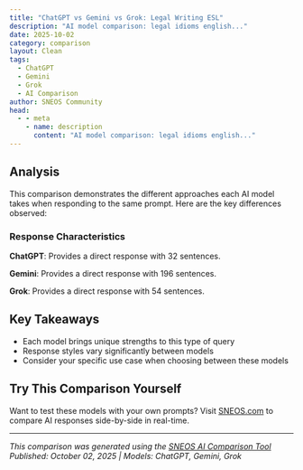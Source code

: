 ```yaml
---
title: "ChatGPT vs Gemini vs Grok: Legal Writing ESL"
description: "AI model comparison: legal idioms english..."
date: 2025-10-02
category: comparison
layout: Clean
tags:
  - ChatGPT
  - Gemini
  - Grok
  - AI Comparison
author: SNEOS Community
head:
  - - meta
    - name: description
      content: "AI model comparison: legal idioms english..."
---
```


<ChatComparison
  title="ChatGPT vs Gemini vs Grok: Legal Writing ESL"
  prompt="legal idioms english"
  :responses='{
    "ChatGPT": "Certainly! Here are some common legal idioms in English along with their meanings:\n\n1. **Above the law**  \n   Meaning: Exempt from the law or not subject to legal rules.\n\n2. **Black letter law**  \n   Meaning: The well-established, clear, and unambiguous rules of law.\n\n3. **Blind justice**  \n   Meaning: The principle that justice should be impartial and fair, without bias.\n\n4. **Caught red-handed**  \n   Meaning: Caught in the act of committing a crime.\n\n5. **Case in point**  \n   Meaning: An example that clearly illustrates a situation or argument.\n\n6. **Cross the line**  \n   Meaning: To act in an unacceptable or illegal manner.\n\n7. **Day in court**  \n   Meaning: An opportunity to present one\u0027s case or defend oneself legally.\n\n8. **Get off scot-free**  \n   Meaning: To escape punishment despite wrongdoing.\n\n9. **In the dock**  \n   Meaning: Being on trial or under suspicion.\n\n10. **Plea bargain**  \n    Meaning: An agreement in a criminal case where the defendant agrees to plead guilty to a lesser charge.\n\n11. **Throw the book at someone**  \n    Meaning: To punish someone as severely as possible.\n\n12. **Double jeopardy**  \n    Meaning: Being tried twice for the same crime, which is prohibited in many legal systems.\n\n13. **On the stand**  \n    Meaning: Giving testimony in court as a witness.\n\n14. **Bury the hatchet**  \n    Meaning: To make peace and end a dispute (often used in legal settlements).\n\n15. **Take the law into one\u0027s own hands**  \n    Meaning: To attempt to enforce the law or punish someone without legal authority.\n\nIf you want more examples or explanations, feel free to ask!",
    "Gemini": "Okay, here\u0027s a breakdown of common legal idioms in English, categorized for clarity and with explanations:\n\n**I. General Legal Processes \u0026 Courtroom Proceedings**\n\n*   **Above Board:** Open and honest; legitimate.  (Example: \u0022The contract was entirely above board.\u0022)\n*   **According to the Letter of the Law:** Following the precise wording of the law, even if it leads to an unfair result.  (Example: \u0022He was acquitted, according to the letter of the law, but many felt he was still morally culpable.\u0022)\n*   **Accountable To:** Responsible for something to someone. (Example: \u0022The CEO is accountable to the board of directors.\u0022)\n*   **Act of God:** An event outside of human control, such as a natural disaster (hurricane, tornado, flood, lightning strike, earthquake, volcanic eruption) for which no one can be held responsible.  Often used as a defense against liability in contracts. (Example: \u0022The contract was voided because of an act of God \u2013 the hurricane destroyed the factory.\u0022)\n*   **Admissible as Evidence:** Evidence that a court may consider in a case.  (Example: \u0022The witness\u0027s testimony was ruled admissible as evidence.\u0022)\n*   **Beyond a Reasonable Doubt:** The standard of proof required to convict a criminal defendant.  The prosecution must prove the defendant\u0027s guilt to such a degree that no reasonable person would doubt it. (Example: \u0022The jury found him guilty beyond a reasonable doubt.\u0022)\n*   **Behind Bars:** In prison. (Example: \u0022The thief is now behind bars.\u0022)\n*   **Burden of Proof:** The obligation to prove one\u0027s assertion. In criminal cases, the burden of proof is on the prosecution. (Example: \u0022The prosecution bears the burden of proof in establishing the defendant\u0027s guilt.\u0022)\n*   **Case in Point:** A relevant example; an illustration of a point being made. (Example: \u0022The Smith case is a case in point of how difficult these lawsuits can be.\u0022)\n*   **Clear and Present Danger:** A standard used to determine when speech can be restricted; it must present an immediate threat of harm. (Example: \u0022His speech was not considered a clear and present danger, so it was protected under the First Amendment.\u0022)\n*   **Cold Case:** An unsolved criminal case that is no longer being actively investigated but may be reopened if new evidence emerges. (Example: \u0022The detective reopened the cold case after DNA evidence was found.\u0022)\n*   **Day in Court:** An opportunity to present one\u0027s case in a court of law. (Example: \u0022Everyone deserves their day in court.\u0022)\n*   **Due Process:** Fair treatment through the normal judicial system, especially as a citizen\u0027s entitlement. (Example: \u0022The defendant was denied due process when he was not allowed to speak to an attorney.\u0022)\n*   **Face the Music:** To accept the consequences of one\u0027s actions, especially in a legal setting. (Example: \u0022He knew he had to face the music for his crimes.\u0022)\n*   **Fruit of the Poisonous Tree:** Evidence obtained illegally, which cannot be used in court.  (Example: \u0022Because the police obtained the confession without a warrant, it was considered fruit of the poisonous tree.\u0022)\n*   **Get Off Scot-Free:** To escape punishment or consequences. (Example: \u0022He lied under oath, but somehow he got off scot-free.\u0022)\n*   **Have a Leg to Stand On:** To have a valid argument or basis for a claim. (Example: \u0022Without evidence, they don\u0027t have a leg to stand on.\u0022)\n*   **Hung Jury:** A jury that cannot reach a unanimous verdict, resulting in a mistrial. (Example: \u0022The jury was hung, so the judge declared a mistrial.\u0022)\n*   **In Absentia:** While not present. (Example: \u0022The defendant was convicted in absentia.\u0022)\n*   **In Good Faith:** Acting honestly and with sincere intentions. (Example: \u0022The parties negotiated the contract in good faith.\u0022)\n*   **In Limbo:** In an uncertain or undecided state or condition. (Example: \u0022The case is in limbo while the judge reviews the evidence.\u0022)\n*   **In the Clear:** Free from suspicion or blame. (Example: \u0022After the investigation, she was in the clear.\u0022)\n*   **Ironclad:** Impossible to contradict, weaken, or change.  (Example: \u0022The contract was ironclad, leaving no room for loopholes.\u0022)\n*   **Lay Down the Law:** To state rules or orders firmly. (Example: \u0022The judge laid down the law about courtroom decorum.\u0022)\n*   **Let Someone Off the Hook:** To release someone from an obligation or responsibility. (Example: \u0022The judge let him off the hook with a warning.\u0022)\n*   **Meet the Requirements:** To fulfill the necessary conditions. (Example: \u0022You must meet all the requirements to be eligible for the program.\u0022)\n*   **Of Sound Mind:** Mentally competent to make decisions. (Example: \u0022The testator was of sound mind when he signed the will.\u0022)\n*   **On the Books:** Existing in law, even if not actively enforced. (Example: \u0022The old law is still on the books, but it\u0027s rarely used.\u0022)\n*   **Plead the Fifth:** To refuse to answer questions in order to avoid self-incrimination, based on the Fifth Amendment to the U.S. Constitution. (Example: \u0022He pleaded the Fifth when asked about his involvement in the crime.\u0022)\n*   **Preponderance of the Evidence:** The standard of proof in civil cases; the evidence shows that it is more likely than not that something is true. (Example: \u0022In a civil case, the plaintiff must prove their case by a preponderance of the evidence.\u0022)\n*   **Red Tape:** Excessive bureaucracy or complex rules that make it difficult to get something done. (Example: \u0022The company struggled to start their business because of all the bureaucratic red tape.\u0022)\n*   **Rule of Law:** The principle that everyone is subject to and accountable to the law, and that the law is applied fairly and equally. (Example: \u0022The rule of law is essential for a just society.\u0022)\n*   **Serve Time:** To be in prison. (Example: \u0022He had to serve time for his crimes.\u0022)\n*   **Settle Out of Court:** To reach an agreement before a trial begins. (Example: \u0022The parties decided to settle out of court.\u0022)\n*   **Smoke and Mirrors:** Deception or trickery used to conceal something. (Example: \u0022The lawyer tried to use smoke and mirrors to confuse the jury.\u0022)\n*   **Statute of Limitations:** The time limit within which a lawsuit must be filed. (Example: \u0022The statute of limitations has expired, so they can\u0027t sue.\u0022)\n*   **The Letter of the Law:**  The strict, literal interpretation of a law, often without regard to its intent or broader context.  (Example: \u0022He followed the letter of the law, even though it resulted in an unfair outcome.\u0022)\n*   **Throw the Book At Someone:** To impose the maximum possible punishment on someone. (Example: \u0022The judge threw the book at him for his heinous crimes.\u0022)\n*   **Tie Up Loose Ends:** To resolve remaining issues or details to complete a task or case. (Example: \u0022The lawyer is trying to tie up loose ends before closing the case.\u0022)\n*   **Under Oath:** Having sworn to tell the truth. (Example: \u0022The witness testified under oath.\u0022)\n*   **Waive Your Rights:** To voluntarily give up a legal right. (Example: \u0022He waived his right to an attorney.\u0022)\n*   **With Prejudice:** A dismissal of a case that prevents it from being brought again.  (Example: \u0022The case was dismissed with prejudice.\u0022)\n*   **Without Prejudice:** A dismissal of a case that allows it to be brought again.  (Example: \u0022The case was dismissed without prejudice, so they can refile it later.\u0022)\n*   **Word is Law:** The final and authoritative statement or command. (Example: \u0022Once the judge makes a ruling, his word is law.\u0022)\n\n**II. Crime \u0026 Criminals**\n\n*   **Accessory to:** A person who assists in the commission of a crime but is not the primary perpetrator.  (Example: \u0022He was charged as an accessory to the robbery.\u0022)\n*   **Aiding and Abetting:** Assisting someone in committing a crime. (Example: \u0022She was accused of aiding and abetting the fraud.\u0022)\n*   **Caught Red-Handed:** Caught in the act of doing something wrong. (Example: \u0022He was caught red-handed stealing money from the cash register.\u0022)\n*   **Clean as a Whistle:** Completely innocent. (Example: \u0022The investigation proved that he was as clean as a whistle.\u0022)\n*   **Cook the Books:** To falsify financial records. (Example: \u0022The accountant was accused of cooking the books to hide the company\u0027s losses.\u0022)\n*   **Cop a Plea:** To plead guilty to a lesser charge in exchange for a reduced sentence. (Example: \u0022He copped a plea to avoid a long prison sentence.\u0022)\n*   **Criminal Record:** A history of criminal offenses. (Example: \u0022Having a criminal record can make it difficult to get a job.\u0022)\n*   **Get Away With Murder:** To escape punishment for a serious crime or wrongdoing. (Example: \u0022It seems like he can get away with murder.\u0022)\n*   **Hard Time:** A difficult prison sentence. (Example: \u0022He\u0027s doing hard time in a maximum-security prison.\u0022)\n*   **Hot Water:** In trouble. (Example: \u0022He\u0027s in hot water with the police after the car accident.\u0022)\n*   **Inside Job:** A crime committed by someone with access to the place or thing that was targeted. (Example: \u0022The police suspect it was an inside job because only someone with a key could have gotten in.\u0022)\n*   **Jump Bail:** To fail to appear in court after being released on bail. (Example: \u0022He jumped bail and fled the country.\u0022)\n*   **Money Laundering:** Concealing the origins of illegally obtained money. (Example: \u0022The company was accused of money laundering.\u0022)\n*   **On Parole:** Released from prison early, subject to certain conditions. (Example: \u0022He\u0027s on parole and has to check in with his parole officer regularly.\u0022)\n*   **Open and Shut Case:** A case that is easily proven and resolved. (Example: \u0022The prosecution believes it\u0027s an open and shut case.\u0022)\n*   **Paint a Picture:** To present a certain version of events to influence someone\u0027s perception. (Example: \u0022The defense lawyer tried to paint a picture of the defendant as a victim.\u0022)\n*   **Pay the Price:** To suffer the consequences of one\u0027s actions. (Example: \u0022He had to pay the price for his crimes.\u0022)\n*   **Reach a Verdict:** The jury must all come to an agreement for there to be a verdict. (Example: \u0022The jury could not reach a verdict so the judge dismissed the case.\u0022)\n*   **Take the Stand:** To testify in court. (Example: \u0022The witness was reluctant to take the stand.\u0022)\n*   **Three Strikes, You\u0027re Out:** A law that increases the punishment for repeat offenders. (Example: \u0022He was sentenced to life in prison under the three strikes law.\u0022)\n\n**III. Contracts \u0026 Agreements**\n\n*   **Binding Agreement:** A contract that is legally enforceable. (Example: \u0022They signed a binding agreement to purchase the property.\u0022)\n*   **Boilerplate:** Standardized clauses in a contract that are often overlooked. (Example: \u0022Don\u0027t forget to read the boilerplate before signing the contract.\u0022)\n*   **Breach of Contract:** Failure to fulfill the terms of a contract. (Example: \u0022The company sued for breach of contract.\u0022)\n*   **Caveat Emptor:** \u0022Let the buyer beware\u0022; the principle that the buyer is responsible for checking the quality of goods before purchasing them. (Example: \u0022Caveat emptor applies, so do your research before buying the used car.\u0022)\n*   **Endorse an Agreement:** To approve or support an agreement. (Example: \u0022The board of directors endorsed the agreement.\u0022)\n*   **Get Something in Writing:** To formalize an agreement in a written document. (Example: \u0022Make sure you get the agreement in writing to avoid any misunderstandings.\u0022)\n*   **Hedge Your Bets:** To protect oneself against potential losses by taking multiple actions. (Example: \u0022He hedged his bets by investing in different companies.\u0022)\n*   **In Default:** Failure to fulfill an obligation, especially a financial one. (Example: \u0022The borrower is in default on the loan.\u0022)\n*   **Null and Void:** Having no legal force or effect. (Example: \u0022The contract was declared null and void due to fraud.\u0022)\n*   **Seal the Deal:** To finalize an agreement. (Example: \u0022They shook hands to seal the deal.\u0022)\n*   **Sign on the Dotted Line:** To sign a contract or agreement. (Example: \u0022He finally signed on the dotted line.\u0022)\n\n**IV. Property \u0026 Assets**\n\n*   **Clear Title:** Ownership of property free from any encumbrances or claims. (Example: \u0022The buyer wants to ensure a clear title before purchasing the property.\u0022)\n*   **Hard Assets:** Physical assets, such as real estate, equipment, or commodities. (Example: \u0022The company invested in hard assets to diversify its portfolio.\u0022)\n*   **Liquid Assets:** Assets that can be easily converted into cash. (Example: \u0022The company has plenty of liquid assets to cover its debts.\u0022)\n*   **Real Property:** Land and anything permanently attached to it. (Example: \u0022Real property includes buildings, trees, and mineral rights.\u0022)\n\n**V.  Legal Professionals**\n\n*   **Ambulance Chaser:** A lawyer who aggressively solicits clients, often at the scene of an accident. (Example: \u0022The ambulance chaser showed up at the hospital trying to sign up clients.\u0022)\n*   **Barrister:** In some countries, a lawyer who specializes in courtroom advocacy. (Example: \u0022The barrister presented a strong argument in court.\u0022)\n*   **Bench:** The judge or judges sitting in court. (Example: \u0022The attorney approached the bench.\u0022)\n*   **Bottom Feeder:** A lawyer who engages in unethical or predatory practices. (Example: \u0022The bottom feeder charged exorbitant fees for simple tasks.\u0022)\n*   **Counsel:** A lawyer or attorney. (Example: \u0022The defendant conferred with his counsel.\u0022)\n*   **Mouthpiece:** A lawyer who primarily acts as a spokesperson for a client. (Example: \u0022The lawyer is just a mouthpiece for the corporation.\u0022)\n\n**VI. Financial/Business Legal**\n\n*   **Due Diligence:** Reasonable steps taken by a person in order to satisfy a legal requirement, especially in buying or selling something. (Example: \u0022The bank will conduct due diligence before approving the loan.\u0022)\n*   **Piercing the Corporate Veil:** Disregarding the separate legal personality of a corporation to hold its shareholders liable for its debts or actions. (Example: \u0022The court pierced the corporate veil and held the owner personally liable.\u0022)\n*   **Safe Harbor:** Provisions in laws or regulations that provide protection from liability if certain conditions are met. (Example: \u0022The company complied with the safe harbor provisions of the law.\u0022)\n\n**Tips for Understanding Legal Idioms:**\n\n*   **Context is Key:** The meaning of an idiom can change depending on the context in which it\u0027s used.\n*   **Figurative Language:** Remember that idioms use figurative language, so don\u0027t take them literally.\n*   **Study Examples:** The best way to learn idioms is to see them used in real-world examples.\n*   **Pay Attention to the News:** Legal idioms are often used in news reports and articles about legal cases.\n*   **Read Legal Dramas:** While not always perfectly accurate, legal dramas can expose you to legal idioms.\n*   **Don\u0027t Overuse:** Use idioms sparingly and only when they fit the context.  Overusing them can sound unnatural.\n\nThis list should provide a solid foundation for understanding common legal idioms in English.  Good luck!\n",
    "Grok": "Legal idioms are phrases or expressions commonly used in the English language that have origins or meanings related to law, justice, or legal proceedings. These idioms are often used in everyday conversation to convey ideas metaphorically. Below are some common legal idioms in English, along with their meanings and examples:\n\n1. **Break the law**  \n   - **Meaning**: To do something illegal or against the rules.  \n   - **Example**: If you drive over the speed limit, you are breaking the law.\n\n2. **Lay down the law**  \n   - **Meaning**: To assert authority by setting strict rules or giving firm instructions.  \n   - **Example**: The new manager laid down the law about arriving on time for work.\n\n3. **Above the law**  \n   - **Meaning**: To act as though one is exempt from legal rules or consequences.  \n   - **Example**: No one is above the law, not even the most powerful politicians.\n\n4. **Take the law into your own hands**  \n   - **Meaning**: To seek justice or revenge personally, without involving legal authorities.  \n   - **Example**: Instead of calling the police, he took the law into his own hands and confronted the thief.\n\n5. **Letter of the law**  \n   - **Meaning**: The strict, literal interpretation of legal rules or regulations.  \n   - **Example**: He followed the letter of the law, even though the spirit of the rule suggested leniency.\n\n6. **Spirit of the law**  \n   - **Meaning**: The intended purpose or underlying principle of a law, rather than its strict wording.  \n   - **Example**: While she technically broke the rule, her actions were in line with the spirit of the law.\n\n7. **Throw the book at someone**  \n   - **Meaning**: To punish someone as severely as possible under the law.  \n   - **Example**: The judge threw the book at the repeat offender, giving him the maximum sentence.\n\n8. **Get off scot-free**  \n   - **Meaning**: To escape punishment or consequences for wrongdoing.  \n   - **Example**: Despite stealing, he got off scot-free because there wasn\u2019t enough evidence.\n\n9. **In the dock**  \n   - **Meaning**: On trial or being accused of something (often in a courtroom setting).  \n   - **Example**: After months of investigation, the CEO was finally in the dock for fraud.\n\n10. **A law unto oneself**  \n    - **Meaning**: Someone who acts independently, ignoring rules or conventions that apply to others.  \n    - **Example**: He behaves like a law unto himself, doing whatever he wants regardless of the consequences.\n\n11. **Make a federal case out of something**  \n    - **Meaning**: To exaggerate or make a big deal out of a minor issue (referring to the seriousness of federal law in the U.S.).  \n    - **Example**: It\u2019s just a small mistake\u2014don\u2019t make a federal case out of it!\n\n12. **Sue the pants off someone**  \n    - **Meaning**: To sue someone for a large amount of money or to ruin them financially through legal action.  \n    - **Example**: After the car accident, she threatened to sue the pants off the driver who hit her.\n\n13. **Caught red-handed**  \n    - **Meaning**: To be caught in the act of doing something wrong or illegal (originating from catching someone with blood on their hands after a crime).  \n    - **Example**: The thief was caught red-handed stealing from the store.\n\n14. **Plead the fifth**  \n    - **Meaning**: To refuse to answer a question or provide information, often to avoid self-incrimination (based on the Fifth Amendment of the U.S. Constitution).  \n    - **Example**: When asked about the missing funds, he decided to plead the fifth.\n\n15. **Signed, sealed, and delivered**  \n    - **Meaning**: Something that is completed, finalized, or officially agreed upon (referring to a legal document).  \n    - **Example**: The contract is signed, sealed, and delivered, so the deal is official.\n\nThese idioms are widely used in English and often carry a figurative meaning related to justice, rules, or authority. Understanding their context can help in both casual and formal conversations. Let me know if you\u0027d like more examples or explanations!"
  }'
  published-date="00:47"
/>

## Analysis

This comparison demonstrates the different approaches each AI model takes when responding to the same prompt. Here are the key differences observed:

### Response Characteristics

**ChatGPT**: Provides a direct response with 32 sentences. 

**Gemini**: Provides a direct response with 196 sentences. 

**Grok**: Provides a direct response with 54 sentences. 

## Key Takeaways

- Each model brings unique strengths to this type of query
- Response styles vary significantly between models
- Consider your specific use case when choosing between these models

## Try This Comparison Yourself

Want to test these models with your own prompts? Visit [SNEOS.com](https://sneos.com) to compare AI responses side-by-side in real-time.

---

*This comparison was generated using the [SNEOS AI Comparison Tool](https://sneos.com)*
*Published: October 02, 2025 | Models: ChatGPT, Gemini, Grok*
